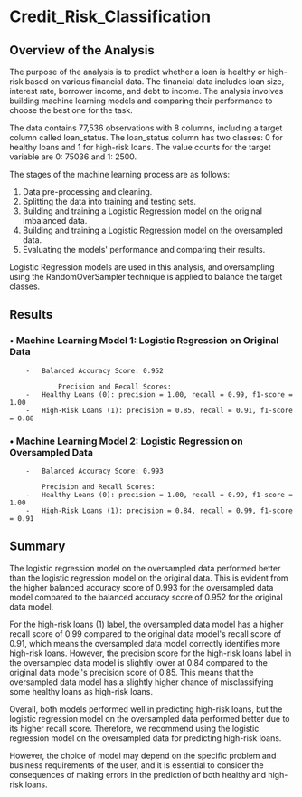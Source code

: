 # Credit_Risk_Classification

## Overview of the Analysis

The purpose of the analysis is to predict whether a loan is healthy or high-risk based on various financial data. The financial data includes loan size, interest rate, borrower income, and debt to income. The analysis involves building machine learning models and comparing their performance to choose the best one for the task.

The data contains 77,536 observations with 8 columns, including a target column called loan_status. The loan_status column has two classes: 0 for healthy loans and 1 for high-risk loans. The value counts for the target variable are 0: 75036 and 1: 2500.

The stages of the machine learning process are as follows:

1.	Data pre-processing and cleaning.
2.	Splitting the data into training and testing sets.
3.	Building and training a Logistic Regression model on the original imbalanced data.
4.	Building and training a Logistic Regression model on the oversampled data.
5.	Evaluating the models' performance and comparing their results.

Logistic Regression models are used in this analysis, and oversampling using the RandomOverSampler 
technique is applied to balance the target classes.

## Results
### •	Machine Learning Model 1: Logistic Regression on Original Data
        -	Balanced Accuracy Score: 0.952
        
      	        Precision and Recall Scores:
        -	Healthy Loans (0): precision = 1.00, recall = 0.99, f1-score = 1.00
        -	High-Risk Loans (1): precision = 0.85, recall = 0.91, f1-score = 0.88

### •	Machine Learning Model 2: Logistic Regression on Oversampled Data
        -	Balanced Accuracy Score: 0.993
        
        	Precision and Recall Scores:
        -	Healthy Loans (0): precision = 1.00, recall = 0.99, f1-score = 1.00
        -	High-Risk Loans (1): precision = 0.84, recall = 0.99, f1-score = 0.91

## Summary

The logistic regression model on the oversampled data performed better than the logistic regression model on the original data. This is evident from the higher balanced accuracy score of 0.993 for the oversampled data model compared to the balanced accuracy score of 0.952 for the original data model.

For the high-risk loans (1) label, the oversampled data model has a higher recall score of 0.99 compared to the original data model's recall score of 0.91, which means the oversampled data model correctly identifies more high-risk loans. However, the precision score for the high-risk loans label in the oversampled data model is slightly lower at 0.84 compared to the original data model's precision score of 0.85. This means that the oversampled data model has a slightly higher chance of misclassifying some healthy loans as high-risk loans.

Overall, both models performed well in predicting high-risk loans, but the logistic regression model on the oversampled data performed better due to its higher recall score. Therefore, we recommend using the logistic regression model on the oversampled data for predicting high-risk loans. 

However, the choice of model may depend on the specific problem and business requirements of the user, and it is essential to consider the consequences of making errors in the prediction of both healthy and high-risk loans.


